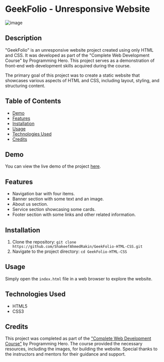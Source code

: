 # GeekFolio - Unresponsive Website

![image](https://github.com/ShakeefAhmedRakin/GeekFolio-HTML-CSS/assets/112527326/ce1ba8c4-bcb0-4563-b4ac-80e3f30220f3)


## Description

"GeekFolio" is an unresponsive website project created using only HTML and CSS. It was developed as part of the "Complete Web Development Course" by Programming Hero. This project serves as a demonstration of front-end web development skills acquired during the course.

The primary goal of this project was to create a static website that showcases various aspects of HTML and CSS, including layout, styling, and structuring content.

## Table of Contents

- [Demo](#demo)
- [Features](#features)
- [Installation](#installation)
- [Usage](#usage)
- [Technologies Used](#technologies-used)
- [Credits](#credits)

## Demo

You can view the live demo of the project [here](https://shakeefahmedrakin.github.io/GeekFolio-HTML-CSS/).

## Features

- Navigation bar with four items.
- Banner section with some text and an image.
- About us section.
- Service section showcasing some cards.
- Footer section with some links and other related information.

## Installation

1. Clone the repository: `git clone https://github.com/ShakeefAhmedRakin/GeekFolio-HTML-CSS.git`
2. Navigate to the project directory: `cd GeekFolio-HTML-CSS`

## Usage

Simply open the `index.html` file in a web browser to explore the website.

## Technologies Used

- HTML5
- CSS3

## Credits

This project was completed as part of the <a href="https://web.programming-hero.com/course-details">"Complete Web Development Course"</a> by Programming Hero. The course provided the necessary resources, including the images, for building the website.
Special thanks to the instructors and mentors for their guidance and support.
